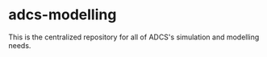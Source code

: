 # adcs-modelling

This is the centralized repository for all of ADCS's simulation and modelling needs.
